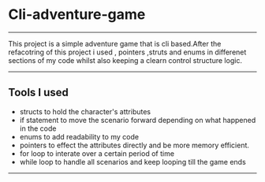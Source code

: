 # Cli-adventure-game

---
This project is a simple adventure game that is cli based.After the refacotring of this project i used , pointers ,struts and enums in differenet sections of my code whilst also keeping a clearn control structure logic.

---

## Tools I used

- structs to hold the character's attributes
- if statement to move the scenario forward depending on what happened in the code
- enums to add readability to my code 
- pointers to effect the attributes directly and be more memory efficient.
- for loop to interate over a certain period of time 
- while loop to handle all scenarios and keep looping till the game ends

---

